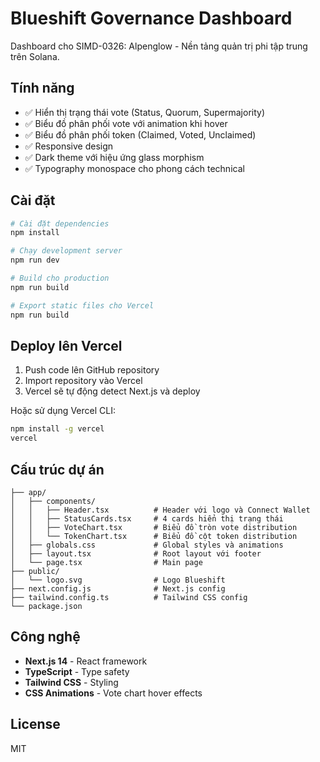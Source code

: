 # Blueshift Governance Dashboard

Dashboard cho SIMD-0326: Alpenglow - Nền tảng quản trị phi tập trung trên Solana.

## Tính năng

- ✅ Hiển thị trạng thái vote (Status, Quorum, Supermajority)
- ✅ Biểu đồ phân phối vote với animation khi hover
- ✅ Biểu đồ phân phối token (Claimed, Voted, Unclaimed)
- ✅ Responsive design
- ✅ Dark theme với hiệu ứng glass morphism
- ✅ Typography monospace cho phong cách technical

## Cài đặt

```bash
# Cài đặt dependencies
npm install

# Chạy development server
npm run dev

# Build cho production
npm run build

# Export static files cho Vercel
npm run build
```

## Deploy lên Vercel

1. Push code lên GitHub repository
2. Import repository vào Vercel
3. Vercel sẽ tự động detect Next.js và deploy

Hoặc sử dụng Vercel CLI:

```bash
npm install -g vercel
vercel
```

## Cấu trúc dự án

```
├── app/
│   ├── components/
│   │   ├── Header.tsx          # Header với logo và Connect Wallet
│   │   ├── StatusCards.tsx     # 4 cards hiển thị trạng thái
│   │   ├── VoteChart.tsx       # Biểu đồ tròn vote distribution
│   │   └── TokenChart.tsx      # Biểu đồ cột token distribution
│   ├── globals.css             # Global styles và animations
│   ├── layout.tsx              # Root layout với footer
│   └── page.tsx                # Main page
├── public/
│   └── logo.svg                # Logo Blueshift
├── next.config.js              # Next.js config
├── tailwind.config.ts          # Tailwind CSS config
└── package.json
```

## Công nghệ

- **Next.js 14** - React framework
- **TypeScript** - Type safety
- **Tailwind CSS** - Styling
- **CSS Animations** - Vote chart hover effects

## License

MIT
